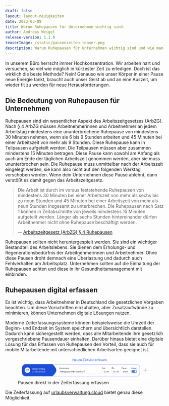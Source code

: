 ```yaml
---
draft: false
layout: layout-neuigkeiten
date: 2023-03-08
title: Warum Ruhepausen für Unternehmen wichtig sind.
author: Andreas Weigel
release-version: 1.1.0
teaserImage: /static/pausenzeiten-teaser.png
description: Warum Ruhepausen für Unternehmen wichtig sind und wie man sie am besten einhalten kann.
---
```


In unserem Büro herrscht immer Hochkonzentration. Wir arbeiten hart und versuchen, so viel wie möglich in kürzester Zeit zu erledigen.
Doch ist das wirklich die beste Methode? Nein!
Genauso wie unser Körper in einer Pause neue Energie tankt, braucht auch unser Geist ab und an eine Auszeit,
um wieder fit zu werden für neue Herausforderungen.

<!-- more -->

## Die Bedeutung von Ruhepausen für Unternehmen

Ruhepausen sind ein wesentlicher Aspekt des Arbeitszeitgesetzes (ArbZG).
Nach § 4 ArbZG müssen Arbeitnehmerinnen und Arbeitnehmer an jedem Arbeitstag mindestens eine ununterbrochene Ruhepause von
mindestens 30 Minuten nehmen, wenn sie 6 bis 9 Stunden arbeiten und 45 Minuten bei einer Arbeitszeit von mehr als 9 Stunden.
Diese Ruhepause kann in Teilpausen aufgeteilt werden. Die Teilpausen müssen aber zusammen mindestens 15 Minuten betragen.
Diese Pause kann sowohl am Anfang als auch am Ende der täglichen Arbeitszeit genommen werden, aber sie muss ununterbrochen sein.
Die Ruhepause muss unmittelbar nach der Arbeitszeit eingelegt werden, sie kann also nicht auf den folgenden Werktag verschoben werden.
Wenn dein Unternehmen diese Pause ablehnt, dann verstößt es damit gegen das Arbeitszeitgesetz.

> Die Arbeit ist durch im voraus feststehende Ruhepausen von mindestens 30 Minuten bei einer Arbeitszeit von mehr als
sechs bis zu neun Stunden und 45 Minuten bei einer Arbeitszeit von mehr als neun Stunden insgesamt zu unterbrechen.
Die Ruhepausen nach Satz 1 können in Zeitabschnitte von jeweils mindestens 15 Minuten aufgeteilt werden.
Länger als sechs Stunden hintereinander dürfen Arbeitnehmer nicht ohne Ruhepause beschäftigt werden.
>
> -- <a href="https://www.gesetze-im-internet.de/arbzg/__4.html">Arbeitszeitgesetz (ArbZG) § 4 Ruhepausen</a>

Ruhepausen sollten nicht heruntergespielt werden. Sie sind ein wichtiger Bestandteil des Arbeitslebens.
Sie dienen dem Erholungs- und Regenerationsbedürfnis der Arbeitnehmerinnen und Arbeitnehmer.
Ohne diese Pausen droht demnach eine Überlastung und dadurch auch Fehlverhalten am Arbeitsplatz.
Unternehmen sollten auf die Einhaltung der Ruhepausen achten und diese in ihr Gesundheitsmanagement mit einbinden.

## Ruhepausen digital erfassen

Es ist wichtig, dass Arbeitnehmer in Deutschland die gesetzlichen Vorgaben beachten. Um diese Vorschriften einzuhalten,
aber Zusatzaufwände zu minimieren, können Unternehmen digitale Lösungen nutzen.

Moderne Zeiterfassungssysteme können beispielsweise die Uhrzeit der Beginn- und Endzeit im System speichern und übersichtlich darstellen.
Dadurch kann sichergestellt werden, dass alle Mitarbeitende ihre gesetzlich vorgeschriebene Pausendauer einhalten.
Darüber hinaus bietet eine digitale Lösung für das Erfassen von Ruhepausen den Vorteil,
dass sie auch für mobile Mitarbeitende mit unterschiedlichen Arbeitsorten geeignet ist.

<div class="flex my-8">
    <figure>
        <picture>
            <source srcset="pause-erfassen.avif" type="image/avif" />
            <img
              src="pause-erfassen.png"
              alt="Pausen erfassen"
              decoding="async"
              loading="lazy"
              class="rounded-lg"
            />
        </picture>
        <figcaption class="text-sm text-center">Pausen direkt in der Zeiterfassung erfassen</figcaption>
    </figure>
</div>

Die Zeiterfassung auf <a href="https://www.urlaubsverwaltung.cloud">urlaubsverwaltung.cloud</a> bietet genau diese Möglichkeit.
